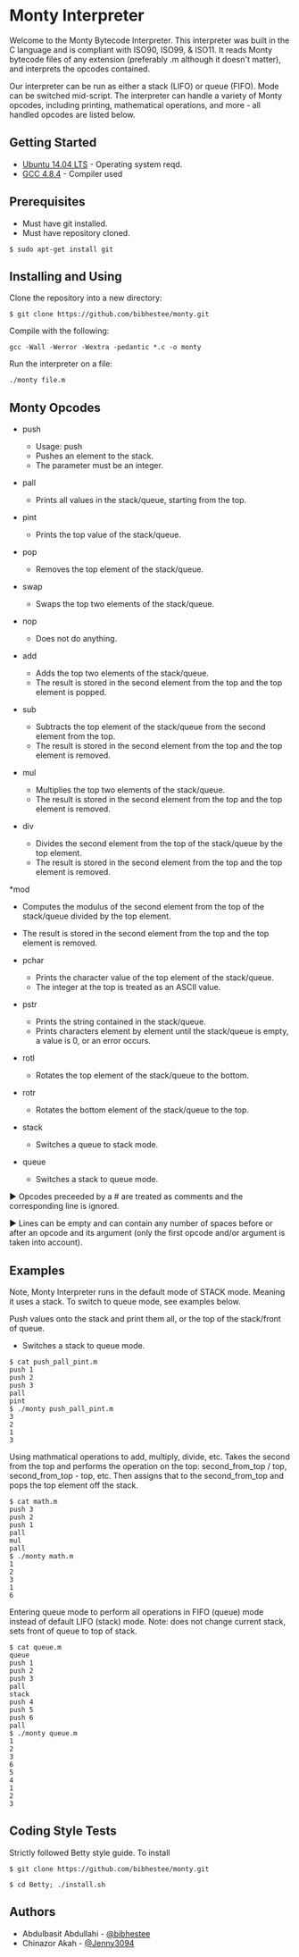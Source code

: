 # Monty Interpreter
Welcome to the Monty Bytecode Interpreter. This interpreter was built in the C language and is compliant with ISO90, ISO99, & ISO11. It reads Monty bytecode files of any extension (preferably .m although it doesn't matter), and interprets the opcodes contained.

Our interpreter can be run as either a stack (LIFO) or queue (FIFO). Mode can be switched mid-script. The interpreter can handle a variety of Monty opcodes, including printing, mathematical operations, and more - all handled opcodes are listed below.

## Getting Started
 * [Ubuntu 14.04 LTS](releases.ubuntu.com) - Operating system reqd.
 * [GCC 4.8.4](https://gcc.gnu.org/gcc-4.8/) - Compiler used

## Prerequisites
* Must have git installed.
* Must have repository cloned.

```
$ sudo apt-get install git
```
## Installing and Using
 Clone the repository into a new directory:
```
$ git clone https://github.com/bibhestee/monty.git
```
Compile with the following:
```
gcc -Wall -Werror -Wextra -pedantic *.c -o monty
```
Run the interpreter on a file:
```
./monty file.m  
```
## Monty Opcodes
* push
  * Usage: push <int>
  * Pushes an element to the stack.
  * The parameter <int> must be an integer.

* pall
  * Prints all values in the stack/queue, starting from the top.
* pint 
  * Prints the top value of the stack/queue.
 * pop
   * Removes the top element of the stack/queue.

* swap
   * Swaps the top two elements of the stack/queue.
* nop
  * Does not do anything.

* add 
  * Adds the top two elements of the stack/queue.
  * The result is stored in the second element from the top and the top element is popped.

* sub
  * Subtracts the top element of the stack/queue from the second element from the top.
  * The result is stored in the second element from the top and the top element is removed.

 * mul 
   * Multiplies the top two elements of the stack/queue.
   * The result is stored in the second element from the top and the top element is removed.

* div 
  * Divides the second element from the top of the stack/queue by the top element.
  * The result is stored in the second element from the top and the top element is removed.

*mod
 * Computes the modulus of the second element from the top of the stack/queue divided by the top element.
 * The result is stored in the second element from the top and the top element is removed.

* pchar
  * Prints the character value of the top element of the stack/queue.
  * The integer at the top is treated as an ASCII value.

* pstr
  * Prints the string contained in the stack/queue.
  * Prints characters element by element until the stack/queue is empty, a value is 0, or an error occurs.

* rotl
  * Rotates the top element of the stack/queue to the bottom.

* rotr
  * Rotates the bottom element of the stack/queue to the top.
* stack
  * Switches a queue to stack mode.
* queue
  * Switches a stack to queue mode.

▶️ Opcodes preceeded by a # are treated as comments and the corresponding line is ignored.

▶️ Lines can be empty and can contain any number of spaces before or after an opcode and its argument (only the first opcode and/or argument is taken into account).

## Examples
Note, Monty Interpreter runs in the default mode of STACK mode. Meaning it uses a stack. To switch to queue mode, see examples below.

Push values onto the stack and print them all, or the top of the stack/front of queue.

* Switches a stack to queue mode.
```
$ cat push_pall_pint.m
push 1
push 2
push 3
pall
pint
$ ./monty push_pall_pint.m
3
2
1
3

```
Using mathmatical operations to add, multiply, divide, etc. Takes the second from the top and performs the operation on the top: second_from_top / top, second_from_top - top, etc. Then assigns that to the second_from_top and pops the top element off the stack.
```
$ cat math.m
push 3
push 2
push 1
pall
mul
pall
$ ./monty math.m
1
2
3
1
6

```
Entering queue mode to perform all operations in FIFO (queue) mode instead of default LIFO (stack) mode. Note: does not change current stack, sets front of queue to top of stack.
```
$ cat queue.m
queue
push 1
push 2
push 3
pall
stack
push 4
push 5
push 6
pall
$ ./monty queue.m
1
2
3
6
5
4
1
2
3

```

## Coding Style Tests

Strictly followed Betty style guide. To install
```
$ git clone https://github.com/bibhestee/monty.git

$ cd Betty; ./install.sh
```

## Authors
* Abdulbasit Abdullahi - 
 [@bibhestee](https://github.com/bibhestee)
* Chinazor Akah -  [@Jenny3094](https://github.com/Jenny3094)
